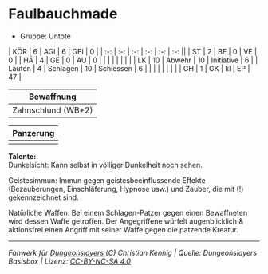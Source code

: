 # Faulbauchmade  
- Gruppe: Untote  

| KÖR    | 6  | AGI      | 6  | GEI        | 0  |
| :-: | :-: | :-: | :-: | :-: | :-: ||
| ST     | 2  | BE       | 0  | VE         | 0  |
| HÄ     | 4  | GE       | 0  | AU         | 0  |
|        |    |          |    |            |    |
| LK     | 10 | Abwehr   | 10 | Initiative | 6  |
| Laufen | 4  | Schlagen | 10 | Schiessen  | 6  |
|        |    |          |    |            |    |
| GH     | 1  | GK       | kl | EP         | 47 |


| Bewaffnung |
| --- |
| Zahnschlund (WB+2) |


| Panzerung |
| --- |
|  |


**Talente:**  
Dunkelsicht: Kann selbst in völliger Dunkelheit noch sehen.

Geistesimmun: Immun gegen geistesbeeinflussende Effekte (Bezauberungen, Einschläferung, Hypnose usw.) und Zauber, die mit (!) gekennzeichnet sind.

Natürliche Waffen: Bei einem Schlagen-Patzer gegen einen Bewaffneten wird dessen Waffe getroffen. Der Angegriffene würfelt augenblicklich & aktionsfrei einen Angriff mit seiner Waffe gegen die patzende Kreatur.





___
*Fanwerk für [Dungeonslayers](https://www.dungeonslayers.net/) (C) Christian Kennig | Quelle: Dungeonslayers Basisbox | Lizenz: [CC-BY-NC-SA 4.0](https://creativecommons.org/licenses/by-nc-sa/4.0/deed.de)*